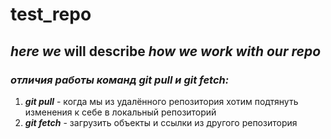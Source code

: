 # test_repo
## *here we* **will describe** *how we work with our repo*
### _отличия работы команд git pull и git fetch:_
1. ***git pull*** - когда мы из удалённого репозитория хотим подтянуть изменения к себе в локальный репозиторий
2. ***git fetch*** - загрузить объекты и ссылки из другого репозитория
